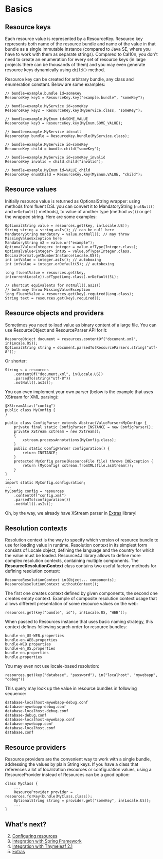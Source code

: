 Basics
======

Resource keys
-------------
Each resource value is represented by a ResourceKey. Resource key represents both name of the resource bundle and name of the value in that bundle as a single immutable instance (compared to Java SE, where you have to work with them as separate strings). Compared to Cal10n, you don't need to create an enumeration for every set of resource keys (in large projects there can be thousands of them) and you may even generate resource keys dynamically using <code>child()</code> method.

Resource key can be created for arbitrary bundle, any class and enumeration constant. Below are some examples:

	// bundle=example.bundle id=someKey
	ResourceKey key1 = ResourceKey.key("example.bundle", "someKey");

	// bundle=example.MyService id=someKey
	ResourceKey key2 = ResourceKey.key(MyService.class, "someKey");

	// bundle=example.MyEnum id=SOME_VALUE
	ResourceKey key3 = ResourceKey.key(MyEnum.SOME_VALUE);

	// bundle=example.MyService id=null
	ResourceKey bundle = ResourceKey.bundle(MyService.class);

	// bundle=example.MyService id=someKey
	ResourceKey child = bundle.child("someKey");

	// bundle=example.MyService id=someKey_invalid
	ResourceKey invalid = child.child("invalid");

	// bundle=example.MyEnum id=VALUE_child
	ResourceKey enumChild = ResourceKey.key(MyEnum.VALUE, "child");

Resource values
---------------
Initially resource value is returned as OptionalString wrapper: using methods from fluent DSL you can convert it to MandatoryString (<code>notNull()</code> and <code>orDefault()</code> methods), to value of another type (method <code>as()</code>) or get the wrapped string. Here are some examples:

	OptionalString value = resources.get(key, in(Locale.US));
	String string = string.asIs(); // can be null here
	MandatoryString mandatory = value.notNull(); // may throw MissingValueException here
	MandatoryString m2 = value.or("example");
	OptionalValue<Integer> integer = value.ofType(Integer.class);
	OptionalValue<Integer> intUS = value.ofType(Integer.class, DecimalFormat.getNumberInstance(Locale.US));
	int intValue = integer.asIs(); // autoboxing
	int intValue = integer.orDefault(5); // autoboxing

	long fluentValue = resources.get(key, in(currentLocale)).ofType(Long.class).orDefault(5L);

	// shortcut equivalents for notNull().asIs()
	// both may throw MissingValueException
	long fluentValue = resources.get(key).required(Long.class);
	String text = resources.get(key).required();

Resource objects and providers
------------------------------
Sometimes you need to load value as binary content of a large file. You can use ResourceObject and ResourceParser API for it:

	ResourceObject document = resources.contentOf("document.xml", in(Locale.US));
	OptionalString string = document.parsedTo(ResourceParsers.string("utf-8"));

Or shorter:

    String s = resources
    	.contentOf("document.xml", in(Locale.US))
    	.parsedTo(string("utf-8"))
    	.notNull().asIs();

You can even implement your own parser (below is the example that uses XStream for XML parsing):

	@XStreamAlias("config")
	public class MyConfig {
	}

	public class ConfigParser extends AbstractValueParser<MyConfig> {
		private final static ConfigParser INSTANCE = new ConfigParser();
		private XStream xstream = new XStream();
		{
			xstream.processAnnotations(MyConfig.class);
		}
		public static ConfigParser configuration() {
			return INSTANCE;
		}
		protected MyConfig parse(ResourceFile file) throws IOException {
			return (MyConfig) xstream.fromXML(file.asStream());
		}
	}
	...
	import static MyConfig.configuration;
	...
	MyConfig config = resources
		.contentOf("config.xml")
		.parsedTo(configuration())
		.notNull().asIs();

Oh, by the way, we already have XStream parser in [Extras](Extras.md) library!

Resolution contexts
-------------------
Resolution context is the way to specify which version of resource bundle to use for loading value in runtime. Resolution context in its simplest form consists of Locale object, defining the language and the country for which the value must be loaded. Resource4J library allows to define more complex resolution contexts, containing multiple components.
The **ResourceResolutionContext** class contains two useful factory methods for defining resolution context:

	ResourceResolutionContext in(Object... components);
	ResourceResolutionContext withoutContext();

The first one creates context defined by given components, the second one creates empty context.
Example of composite resolution context usage that allows different presentation of some resource values on the web:

	resources.get(key("bundle", id"), in(Locale.US, "WEB"));

When passed to Resources instance that uses basic naming strategy, this context defines following search order for resource bundles:


	bundle-en_US-WEB.properties
	bundle-en-WEB.properties
	bundle-WEB.properties
	bundle-en_US.properties
	bundle-en.properties
	bundle.properties

You may even not use locale-based resolution:

	resources.get(key("database", "password"), in("localhost", "mywebapp", "debug"))

This query may look up the value in resource bundles in following sequence:

	database-localhost-mywebapp-debug.conf
	database-mywebapp-debug.conf
	database-localhost-debug.conf
	database-debug.conf
	database-localhost-mywebapp.conf
	database-mywebapp.conf
	database-localhost.conf
	database.conf

Resource providers
------------------
Resource providers are the convenient way to work with a single bundle, addressing the values
by plain String keys. If you have a class that references a lot of localization resources
or configuration values,
using a ResourceProvider instead of Resources can be a good option:

	class MyClass {
		...
		ResourceProvider provider = resources.forKey(bundle(MyClass.class));
		OptionalString string = provider.get("someKey", in(Locale.US));
		...
	}


What's next?
----------
2. [Configuring resources](Configuration.md)
3. [Integration with Spring Framework](SpringIntegration.md)
4. [Integration with Thymeleaf 2.1](ThymeleafIntegration.md)
5. [Extras](Extras.md)